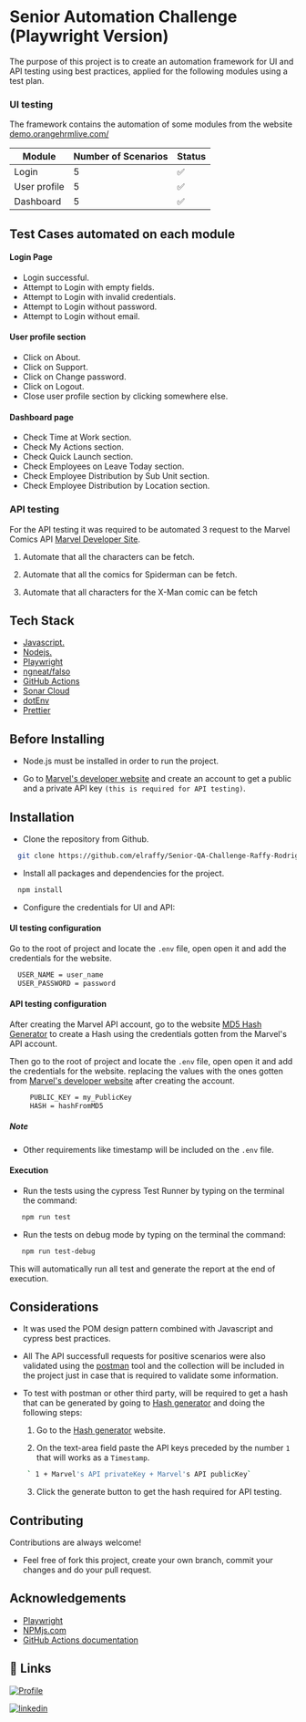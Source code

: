 # Senior Automation Challenge (Playwright Version)

The purpose of this project is to create an automation framework for UI and API testing using best practices, applied for the following modules using a test plan.

### UI testing

The framework contains the automation of some modules from the website [demo.orangehrmlive.com/](https://opensource-demo.orangehrmlive.com/web/index.php/auth/login)

| Module       | Number of Scenarios | Status             |
| ------------ | ------------------- | ------------------ |
| Login        | 5                   | :white_check_mark: |
| User profile | 5                   | :white_check_mark: |
| Dashboard    | 5                   | :white_check_mark: |

## Test Cases automated on each module

#### Login Page

- Login successful.
- Attempt to Login with empty fields.
- Attempt to Login with invalid credentials.
- Attempt to Login without password.
- Attempt to Login without email.

#### User profile section

- Click on About.
- Click on Support.
- Click on Change password.
- Click on Logout.
- Close user profile section by clicking somewhere else.

#### Dashboard page

- Check Time at Work section.
- Check My Actions section.
- Check Quick Launch section.
- Check Employees on Leave Today section.
- Check Employee Distribution by Sub Unit section.
- Check Employee Distribution by Location section.

### API testing

For the API testing it was required to be automated 3 request to the Marvel Comics API [Marvel Developer Site](https://developer.marvel.com).

1. Automate that all the characters can be fetch.

2. Automate that all the comics for Spiderman can be fetch.

3. Automate that all characters for the X-Man comic can be fetch

## Tech Stack

- [Javascript.](https://developer.mozilla.org/en-US/docs/Learn/Getting_started_with_the_web/JavaScript_basics)
- [Nodejs.](https://nodejs.org/en/about/)
- [Playwright](https://playwright.dev/)
- [ngneat/falso](https://github.com/ngneat/falso)
- [GitHub Actions](https://docs.github.com/en/actions)
- [Sonar Cloud](https://www.sonarsource.com/products/sonarcloud/)
- [dotEnv](https://www.npmjs.com/package/dotenv)
- [Prettier](https://prettier.io/)

## Before Installing

- Node.js must be installed in order to run the project.

- Go to [Marvel's developer website](https://developer.marvel.com) and create an account to get a public and a private API key `(this is required for API testing)`.

## Installation

- Clone the repository from Github.

```bash
  git clone https://github.com/elraffy/Senior-QA-Challenge-Raffy-Rodriguez.git
```

- Install all packages and dependencies for the project.

```bash
  npm install
```

- Configure the credentials for UI and API:

#### UI testing configuration

Go to the root of project and locate the `.env` file, open open it and add the credentials for the website.

```bash
  USER_NAME = user_name
  USER_PASSWORD = password
```

#### API testing configuration

After creating the Marvel API account, go to the website [MD5 Hash Generator](https://www.md5hashgenerator.com/) to create a Hash using the credentials gotten from the Marvel's API account.

Then go to the root of project and locate the `.env` file, open open it and add the credentials for the website.
replacing the values with the ones gotten from [Marvel's developer website](https://developer.marvel.com) after creating the account.

```bash
     PUBLIC_KEY = my_PublicKey
     HASH = hashFromMD5
```

##### Note

- Other requirements like timestamp will be included on the `.env` file.

#### Execution

- Run the tests using the cypress Test Runner by typing on the terminal the command:

```bash
   npm run test
```

- Run the tests on debug mode by typing on the terminal the command:

```bash
   npm run test-debug
```

This will automatically run all test and generate the report at the end of execution.

## Considerations

- It was used the POM design pattern combined with Javascript and cypress best practices.

- All The API successfull requests for positive scenarios were also validated using the [postman](https://www.postman.com/) tool and the collection will be included in the project just in case that is required to validate some information.

- To test with postman or other third party, will be required to get a hash that can be generated by going to [Hash generator](https://www.md5hashgenerator.com/) and doing the following steps:

  1.  Go to the [Hash generator](https://www.md5hashgenerator.com/) website.

  2.  On the text-area field paste the API keys preceded by the number `1` that will works as a `Timestamp`.

  ```bash
   ` 1 + Marvel's API privateKey + Marvel's API publicKey`
  ```

  3.  Click the generate button to get the hash required for API testing.

## Contributing

Contributions are always welcome!

- Feel free of fork this project, create your own branch, commit your changes and do your pull request.

## Acknowledgements

- [Playwright](https://playwright.dev/)
- [NPMjs.com](https://www.npmjs.com/)
- [GitHub Actions documentation](https://docs.github.com/en/actions)

## 🔗 Links

[![Profile](https://img.shields.io/badge/my_portfolio-000?style=for-the-badge&logo=ko-fi&logoColor=white)](https://github.com/RaffyRod)

[![linkedin](https://img.shields.io/badge/linkedin-0A66C2?style=for-the-badge&logo=linkedin&logoColor=white)](https://www.linkedin.com/in/raffy-a-rodriguez-400552110/)
